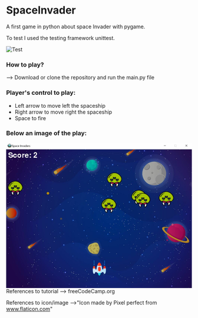 # SpaceInvader
A first game in python about space Invader with pygame. 

To test I used the testing framework unittest.

![Test](https://github.com/SudatiSimone/SpaceInvader/workflows/Test/badge.svg?branch=master&event=push)

### **How to play?** 

--> Download or clone the repository and run the main.py file

### **Player's control to play:**

- Left arrow to move left the spaceship
- Right arrow to move right the spaceship
- Space to fire 

### **Below an image of the play:**

<img src="Capture.jpg"
     style="float: left; margin-right: 10px;" />


References to tutorial --> freeCodeCamp.org 

References to icon/image -->"Icon made by Pixel perfect from www.flaticon.com"
